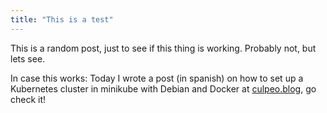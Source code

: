 ```yaml
---
title: "This is a test"
---
```


This is a random post, just to see if this thing is working. Probably not, but lets see.

In case this works: Today I wrote a post (in spanish) on how to set up a Kubernetes cluster in minikube with Debian and Docker at [culpeo.blog](https://culpeo.blog), go check it!
